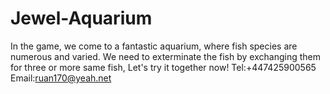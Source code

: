 # Jewel-Aquarium
In the game, we come to a fantastic aquarium, where fish species are numerous and varied. We need to exterminate the fish by exchanging them for three or more same fish, Let's try it together now!
Tel:+447425900565
Email:ruan170@yeah.net
